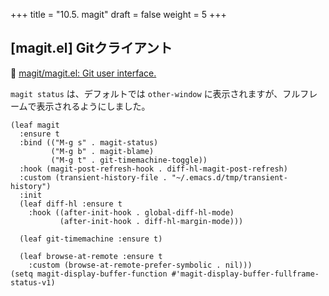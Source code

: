 +++
title = "10.5. magit"
draft = false
weight = 5
+++
## [magit.el] Gitクライアント
🔗 [magit/magit.el: Git user interface.](https://github.com/magit/magit/tree/master/lisp) 

`magit status` は、デフォルトでは `other-window` に表示されますが、フルフレームで表示されるようにしました。

```elisp
(leaf magit
  :ensure t
  :bind (("M-g s" . magit-status)
		 ("M-g b" . magit-blame)
		 ("M-g t" . git-timemachine-toggle))
  :hook (magit-post-refresh-hook . diff-hl-magit-post-refresh)
  :custom (transient-history-file . "~/.emacs.d/tmp/transient-history")
  :init
  (leaf diff-hl	:ensure t
	:hook ((after-init-hook . global-diff-hl-mode)
		   (after-init-hook . diff-hl-margin-mode)))

  (leaf git-timemachine	:ensure t)

  (leaf browse-at-remote :ensure t
	:custom (browse-at-remote-prefer-symbolic . nil)))
(setq magit-display-buffer-function #'magit-display-buffer-fullframe-status-v1)
```

